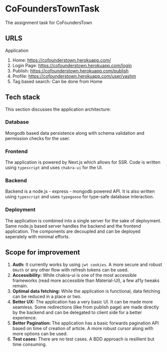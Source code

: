 # CoFoundersTownTask

The assignment task for CoFoundersTown

## URLS

Application

1.  Home: https://cofounderstown.herokuapp.com/
2.  Login Page: https://cofounderstown.herokuapp.com/login
3.  Publish: https://cofounderstown.herokuapp.com/publish
4.  Profile: https://cofounderstown.herokuapp.com/user/yashm
5.  Tag based search: Can be done from Home

## Tech stack

This section discusses the application architecture:

### Database

Mongodb based data persistence along with schema validation and permission checks for the user.

### Frontend

The application is powered by Next.js which allows for SSR. Code is written using `typescript` and uses `chakra-ui` for the UI.

### Backend

Backend is a node.js - express - mongodb powered API. It is also written using `typescript` and uses `typegoose` for type-safe database interaction.

### Deployment

The application is combined into a single server for the sake of deployment. Same node.js based server handles the backend and the frontend application. The components are decoupled and can be deployed seperately with minimal efforts.

## Scope for improvement

1. **Auth:** It currently works by using `jwt cookies`. A more secure and robust `OAuth` or any other flow with refresh tokens can be used.
2. **Accessibility:** While chakra-ui is one of the most accessible frameworks (read more accessible than Material-UI), a few a11y tweaks remain.
3. **Optimal data fetching:** While the application is functional, data fetching can be reduced in a place or two.
4. **Better UX:** The application has a very basic UI. It can be made more seamless. Some redirections (like from publish page) are made directly by the backend and can be delegated to client side for a better experience.
5. **Better Pagination:** The application has a basic forwards pagination API based on time of creation of article. A more robust cursor along with more options can be used.
6. **Test cases:** There are no test cases. A BDD approach is resillient but time consuming.
